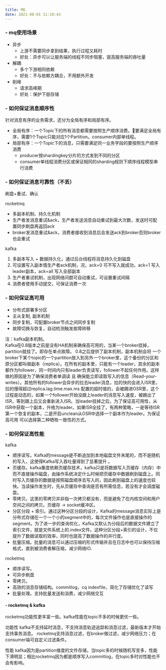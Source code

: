 ```yaml
---
title: MQ
date: 2021-08-01 11:10:43
---
```


<!-- toc -->

### - mq使用场景

* 异步
    * 上游不需要同步拿到结果，执行过程又耗时
    * 好处：异步可以让服务端的线程不同步阻塞，提高服务端的吞吐量
* 解耦
    * 多个下游相同依赖
    * 好处：不与依赖方耦合，不用额外开发
* 削峰
    * 请求高峰期
    * 好处：保护下层存储

### - 如何保证消息顺序性

针对消息有序的业务需求，还分为全局有序和局部有序。
- 全局有序：一个Topic下的所有消息都需要按照生产顺序消费。要满足全局有序，需要1个Topic只能对应1个Partition。consumer内部单线程。
- 局部有序：一个Topic下的消息，只需要满足同一业务字段的要按照生产顺序消费
    - producer按shardingkey分片的方式发到不同的分区
    - consumer单线程消费分区或保证相同的sharding规则下顺序线程模型串行消费

### - 如何保证消息可靠性（不丢）
刷盘+重试、确认

rocketmq
- 多副本机制、持久化机制
- 生产者发消息重试&ack，生产者发送消息自动重试到最大次数，发送时可配置同步刷盘再返回ack
- broker发消息重试&ack，消费者接收到消息后会发送ack到broker否则broker也会重试

kafka
1. 多副本写入 + 数据持久化，通过后台线程将消息持久化到磁盘
2. 可设置写入副本情生产者ack机制，况，ack=0 可不写入就成功，ack=1 写入leader副本，ack=all 写入全部副本
3. 生产者重试机制，出现网络问题可自动重试，可设置重试间隔
4. 消费者使用手动提交，可保证消费一次


### - 如何保证高可用

- 分布式部署多分区
- 主从复制, 副本机制
- 同步复制，可配置broker节点之间同步复制
- 故障切换与恢复，自动检测触发故障转移


注：kafka副本机制。  
Kafka在0.8版本之前是没有HA机制来确保高可用的，当某一个broker挂掉，partition就挂了。即存在单点故障。
0.8之后提供了副本机制，副本机制会将 一个broker下某个topic的一个partition放入到另外一个broker里，这个备份的分区和原分区都叫做副本（replica）。在所有的副本里，只能有一个leader，其余的副本都作为follower，同一时间内只有leader负责读写，follower不起任何作用。这样做的原因是为了确保消费者单调读 且 确保能立即读取写入的信息（Read-your-writes）。其他所有的follower会异步的拉去leader消息，拉的快的会进入ISR里，拉的慢得超过replica.lag.time.max.ms 配置的超时值的，会被踢进OSR里，这个过程是动态的，如果一个follower开始没跟上leader的消息写入速度，被踢出了ISR，等到跟上后又会重新进入ISR。当leader挂掉之后，为了保证高可用性，从ISR中获取一个副本，升格为leader。如果ISR全挂了，有两种策略，一是等待ISR第一个恢复的副本，二是开启unclean从OSR中选择一个副本作为leader。为保证高可用 可以选择第二种牺牲一致性的方式。


### - 如何保证高性能

kafka 
- 顺序读写。Kafka的message是不断追加到本地磁盘文件末尾的，而不是随机的写入，这使得Kafka写入吞吐量得到了显著提升 。
- 页缓存。kafka重度依赖页缓存技术，kafka只是将数据写入页缓存（内存）中而不直接操作磁盘，由操作系统决定什么时候把页缓存中数据刷到磁盘上。同时写入页缓存的数据是按照磁盘顺序去写入的，因此刷到磁盘上的速度也较快。当读操作发生时，先从页缓存中查询是否有所需信息，若没有才会调度磁盘。
- 零拷贝。这里的零拷贝并非指一次拷贝都没有，而是避免了在内核空间和用户空间之间的拷贝。页缓存 -> socket缓冲区。
- 分区分段 + 索引。通过这种分区分段的设计，Kafka的message消息实际上是分布式存储在一个一个小的segment中的，每次文件操作也是直接操作的segment。为了进一步的查询优化，Kafka又默认为分段后的数据文件建立了索引文件，就是文件系统上的.index文件。这种分区分段+索引的设计，不仅提升了数据读取的效率，同时也提高了数据操作的并行度。
- 批量压缩。批量的消息可以通过压缩的形式传输并且在日志中也可以保持压缩格式，直到被消费者解压缩，减少网络IO.

rocketmq
- 顺序读写。
- 可异步刷盘
- 零拷贝。
- 高效的消息存储结构。commitlog，cq indexfile，简化了存储优化了读写
- 批量处理。支持批量发送和消费，减少网络交互


#### - rocketmq & kafka
rocketmq功能性更丰富一些。kafka性能在topic不多的时候更优一些。

功能性
kafka不支持延时消息，不支持消息轨迹追踪和消息过滤，最新版本才开始支持事务消息。
rocketmq支持消息过滤，在broker做过滤，减少网络压力；在consumer端可自定义过滤条件。

性能
kafka因为是partition维度的文件存储，当topic多的时候随机写变多，性能下滑明显；相比rocketmq因为都是顺序写入commitlog，在topic多时对性能也不会有影响。
